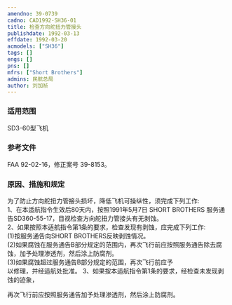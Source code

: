 ```yaml
---
amendno: 39-0739  
cadno: CAD1992-SH36-01  
title: 检查方向舵扭力管接头  
publishdate: 1992-03-13  
effdate: 1992-03-20  
acmodels: ["SH36"]  
tags: []  
engs: []  
pns: []  
mfrs: ["Short Brothers"]  
admins: 民航总局  
author: 刘加祯  
---
```

  
### 适用范围  
SD3-60型飞机  
  
<!--more-->  
### 参考文件  
  FAA 92-02-16，修正案号 39-8153。  
  
### 原因、措施和规定     
为了防止方向舵扭力管接头损坏，降低飞机可操纵性，须完成下列工作:  
1、在本适航指令生效后80天内，按照1991年5月7日 SHORT BROTHERS 服务通告SD360-55-17，目视检查方向舵扭力管接头有无剥蚀。  
    2、如果按照本适航指令第1条的要求，检查发现有剥蚀，应完成下列工作:  
      (1)按服务通告向SHORT BROTHERS反映剥蚀情况。  
      (2)如果腐蚀在服务通告B部分规定的范围内，再次飞行前应按照服务通告除去腐蚀，加予处理渗透剂，然后涂上防腐剂。  
      (3)如果腐蚀超过服务通告B部分规定的范围，再次飞行前应予  
以修理，并经适航处批准。     3、如果按本适航指令第1条的要求，经检查未发现剥蚀的迹象，  
  
再次飞行前应按照服务通告加予处理渗透剂，然后涂上防腐剂。  
